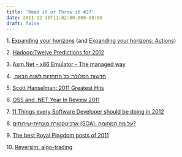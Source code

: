```yaml
---
title: 'Read it or Throw it #27'
date: 2011-12-30T11:02:00.000-08:00
draft: false
---
```


  

1. [Expanding your horizons](http://ayende.com/blog/151553/expanding-your-horizons) (and [Expanding your horizons: Actions](http://ayende.com/blog/152641/expanding-your-horizons-actions))

2. [Hadoop:Twelve Predictions for 2012](http://www.slideshare.net/cloudera/hadoop-twelve-predictions-for-2012)

3. [Asm.Net - x86 Emulator - The managed way](http://asmdotnet.codeplex.com/)

4. [ חדשות הסלולר: כל התחזיות לשנה הבאה](http://net.nana10.co.il/Article/?ArticleID=855872)

5. [Scott Hanselman: 2011 Greatest Hits](http://www.hanselman.com/blog/2011GreatestHits.aspx)

6. [OSS and .NET Year In Review 2011](http://haacked.com/archive/2011/12/26/oss-net-2011.aspx)

7. [11 Things every Software Developer should be doing in 2012](http://michaelcrump.net/11-things-every-software-developer-should-be-doing-in-2012)

8. [ארכיטקטורה מונחית-שירותים (SOA): על מה המהומה?](http://www.softwarearchiblog.com/2011/12/soa.html)

9. [The best Royal Pingdom posts of 2011](http://royal.pingdom.com/2011/12/29/the-best-royal-pingdom-posts-of-2011/)

10. [Reversim: algo-trading](http://www.reversim.com/2011/12/122-algo-trading.html)